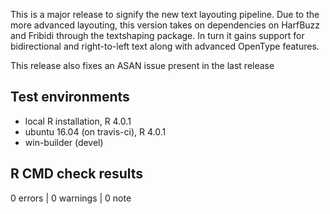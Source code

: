 This is a major release to signify the new text layouting pipeline. Due to the 
more advanced layouting, this version takes on dependencies on HarfBuzz and 
Fribidi through the textshaping package. In turn it gains support for 
bidirectional and right-to-left text along with advanced OpenType features.

This release also fixes an ASAN issue present in the last release

## Test environments
* local R installation, R 4.0.1
* ubuntu 16.04 (on travis-ci), R 4.0.1
* win-builder (devel)

## R CMD check results

0 errors | 0 warnings | 0 note
